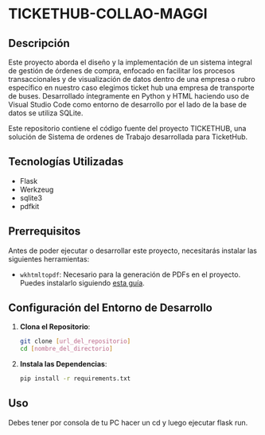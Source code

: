 # TICKETHUB-COLLAO-MAGGI

## Descripción
Este proyecto aborda el diseño y la implementación de un sistema integral de gestión de órdenes de compra, enfocado en facilitar los procesos transaccionales y de visualización de datos dentro de una empresa o rubro específico en nuestro caso elegimos ticket hub una empresa de transporte de buses. Desarrollado íntegramente en Python y HTML haciendo uso de Visual Studio Code como entorno de desarrollo por el lado de la base de datos se utiliza SQLite.

Este repositorio contiene el código fuente del proyecto TICKETHUB, una solución de Sistema de ordenes de Trabajo desarrollada para TicketHub.

## Tecnologías Utilizadas

- Flask
- Werkzeug
- sqlite3
- pdfkit

## Prerrequisitos

Antes de poder ejecutar o desarrollar este proyecto, necesitarás instalar las siguientes herramientas:

- `wkhtmltopdf`: Necesario para la generación de PDFs en el proyecto. Puedes instalarlo siguiendo [esta guía](https://wkhtmltopdf.org/).

## Configuración del Entorno de Desarrollo

1. **Clona el Repositorio**:
    ```sh
    git clone [url_del_repositorio]
    cd [nombre_del_directorio]
    ```
2. **Instala las Dependencias**:
    ```sh
    pip install -r requirements.txt
    ```

## Uso

Debes tener por consola de tu PC hacer un cd y luego ejecutar flask run.

